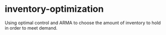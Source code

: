 # inventory-optimization
Using optimal control and ARMA to choose the amount of inventory to hold in order to meet demand.
